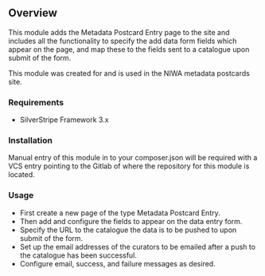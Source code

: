 ## Overview

This module adds the Metadata Postcard Entry page to the site and includes all the functionality to
specify the add data form fields which appear on the page, and map these to the fields sent to a catalogue
upon submit of the form.

This module was created for and is used in the NIWA metadata postcards site.

### Requirements

 * SilverStripe Framework 3.x


### Installation

Manual entry of this module in to your composer.json will be required with a VCS entry
pointing to the Gitlab of where the repository for this module is located.

### Usage

* First create a new page of the type Metadata Postcard Entry.
* Then add and configure the fields to appear on the data entry form.
* Specify the URL to the catalogue the data is to be pushed to upon submit of the form.
* Set up the email addresses of the curators to be emailed after a push to the catalogue has been successful.
* Configure email, success, and failure messages as desired.
